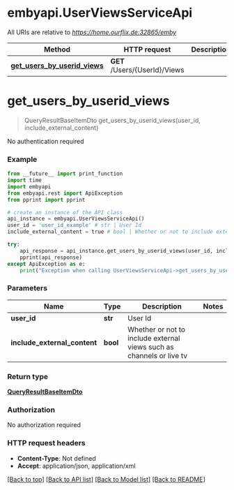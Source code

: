 # embyapi.UserViewsServiceApi

All URIs are relative to *https://home.ourflix.de:32865/emby*

Method | HTTP request | Description
------------- | ------------- | -------------
[**get_users_by_userid_views**](UserViewsServiceApi.md#get_users_by_userid_views) | **GET** /Users/{UserId}/Views | 

# **get_users_by_userid_views**
> QueryResultBaseItemDto get_users_by_userid_views(user_id, include_external_content)



No authentication required

### Example
```python
from __future__ import print_function
import time
import embyapi
from embyapi.rest import ApiException
from pprint import pprint

# create an instance of the API class
api_instance = embyapi.UserViewsServiceApi()
user_id = 'user_id_example' # str | User Id
include_external_content = true # bool | Whether or not to include external views such as channels or live tv

try:
    api_response = api_instance.get_users_by_userid_views(user_id, include_external_content)
    pprint(api_response)
except ApiException as e:
    print("Exception when calling UserViewsServiceApi->get_users_by_userid_views: %s\n" % e)
```

### Parameters

Name | Type | Description  | Notes
------------- | ------------- | ------------- | -------------
 **user_id** | **str**| User Id | 
 **include_external_content** | **bool**| Whether or not to include external views such as channels or live tv | 

### Return type

[**QueryResultBaseItemDto**](QueryResultBaseItemDto.md)

### Authorization

No authorization required

### HTTP request headers

 - **Content-Type**: Not defined
 - **Accept**: application/json, application/xml

[[Back to top]](#) [[Back to API list]](../README.md#documentation-for-api-endpoints) [[Back to Model list]](../README.md#documentation-for-models) [[Back to README]](../README.md)

